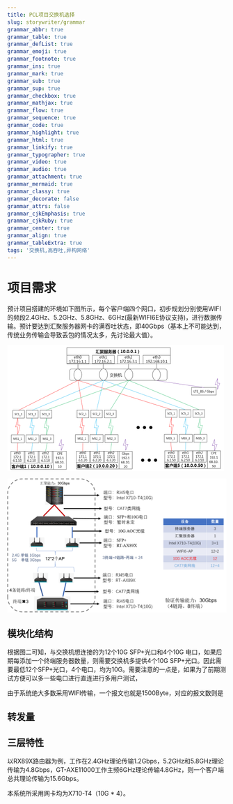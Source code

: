 ```yaml
---
title: PCL项目交换机选择
slug: storywriter/grammar
grammar_abbr: true
grammar_table: true
grammar_defList: true
grammar_emoji: true
grammar_footnote: true
grammar_ins: true
grammar_mark: true
grammar_sub: true
grammar_sup: true
grammar_checkbox: true
grammar_mathjax: true
grammar_flow: true
grammar_sequence: true
grammar_code: true
grammar_highlight: true
grammar_html: true
grammar_linkify: true
grammar_typographer: true
grammar_video: true
grammar_audio: true
grammar_attachment: true
grammar_mermaid: true
grammar_classy: true
grammar_decorate: false
grammar_attrs: false
grammar_cjkEmphasis: true
grammar_cjkRuby: true
grammar_center: true
grammar_align: true
grammar_tableExtra: true
tags: '交换机,高吞吐,异构网络'
---
```

# 项目需求
预计项目搭建的环境如下图所示，每个客户端四个网口，初步规划分别使用WIFI的频段2.4GHz、5.2GHz、5.8GHz、6GHz(最新WIFI6E协议支持)，进行数据传输。预计要达到汇聚服务器网卡的满吞吐状态，即40Gbps（基本上不可能达到，传统业务传输会导致丢包的情况太多，先讨论最大值）。

![图1：异构汇聚系统框架图](./images/1671432732557.png) 

![图2：实物验证方案](./images/1671435980730.png)
## 模块化结构
根据图二可知，与交换机想连接的为12个10G SFP+光口和4个10G 电口，如果后期每添加一个终端服务器数量，则需要交换机多提供4个10G SFP+光口。因此需要最低12个SFP+光口，4个电口，均为10G。需要注意的一点是，如果为了前期测试方便可以多一些电口进行直连进行多用户测试，


由于系统绝大多数采用WIFI传输，一个报文也就是1500Byte，对应的报文数则是
## 转发量
## 三层特性



以RX89X路由器为例，工作在2.4GHz理论传输1.2Gbps，5.2GHz和5.8GHz理论传输为4.8Gbps，GT-AXE11000工作主频6GHz理论传输4.8GHz，则一个客户端总共理论传输为15.6Gbps。

本系统所采用网卡均为X710-T4（10G \* 4）。